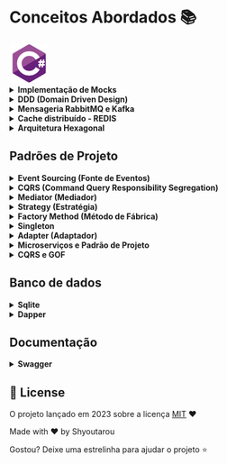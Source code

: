 # Conceitos Abordados :books:

<!--Banner session-->
<img src="./assets/csharp.svg" alt="csharp" title="C#" width="70" height="70">


<details>
    <summary><strong>Implementação de Mocks</strong></summary>
    <br />


A implementação de mocks é uma prática comum no desenvolvimento de testes unitários, onde objetos simulados são utilizados para substituir dependências reais e controlar o comportamento esperado durante os testes. Vou descrever o processo geral de implementação de mocks e em seguida fazer uma comparação entre as ferramentas NSubstitute e Mockito.

Implementação de Mocks:

Escolha uma ferramenta de mocking: Existem várias bibliotecas disponíveis para implementação de mocks em diferentes linguagens de programação, como NSubstitute, Mockito, Moq, entre outras. Você precisa escolher uma biblioteca que seja compatível com a linguagem de programação que você está utilizando.

Configure a dependência a ser substituída: Identifique a dependência que será substituída pelo mock. Isso pode ser uma classe, uma interface ou um objeto que você deseja simular durante o teste.

Crie o mock: Utilize a biblioteca de mocking para criar o mock da dependência. Isso geralmente envolve criar um objeto simulado que implementa a mesma interface ou classe da dependência real.

Defina o comportamento do mock: Configure o comportamento esperado do mock. Por exemplo, você pode definir quais métodos devem ser chamados, quais valores devem ser retornados ou quais exceções devem ser lançadas em determinadas situações.

Utilize o mock nos testes: Substitua a dependência real pelo mock nos testes. Assim, você terá controle total sobre o comportamento do objeto simulado e poderá verificar se as interações esperadas ocorreram corretamente durante o teste.

NSubstitute vs. Mockito:

Aqui estão algumas características, prós e contras das bibliotecas NSubstitute e Mockito:

NSubstitute:

Características:
- Sintaxe fluente e fácil de usar.
- Suporta substituição de interfaces e classes concretas.
- Permite configurar o comportamento dos mocks de forma simples e clara.
- Fornece recursos adicionais, como verificações de argumentos e substitutos parciais.
Prós:
- Sintaxe clara e legível, o que torna os testes mais expressivos.
- Fácil integração com a maioria das estruturas de teste.
- Suporta a criação de mocks tanto para interfaces quanto para classes concretas.
- Boa documentação e comunidade ativa.
Contras:
- Algumas funcionalidades avançadas podem não estar disponíveis.
- Pode ser necessário escrever mais código em casos complexos de configuração de mocks.

Mockito:

Características:
- Biblioteca popular para mock em Java.
- Suporta substituição de interfaces e classes concretas.
- Possui uma sintaxe clara e concisa.
Prós:
- Sintaxe simples e intuitiva.
- Amplamente adotado e com uma comunidade ativa.
- Oferece recursos avançados, como verificação de chamadas, captura de argumentos e comportamento condicional.
Contras:
- Foco principal na linguagem Java, embora haja suporte para outras linguagens por meio de portes ou bibliotecas relacionadas.
- Pode haver uma curva de aprendizado inicial para dominar todos os recursos.

Ambas as ferramentas, NSubstitute e Mockito, são amplamente utilizadas e oferecem recursos eficientes para a implementação de mocks. A escolha entre elas dependerá principalmente da linguagem de programação que você está utilizando e das preferências pessoais. É recomendado experimentar as bibliotecas e verificar qual delas melhor atende às suas necessidades em termos de facilidade de uso, funcionalidades disponíveis e integração com seu ambiente de teste.

</details>



<details>
    <summary><strong>DDD (Domain Driven Design)</strong></summary>
    <br />


Domain-Driven Design (DDD) é uma abordagem de design de software que se concentra na modelagem do domínio do problema em questão. O objetivo principal do DDD é desenvolver sistemas que reflitam de forma precisa e eficaz as regras e conceitos do negócio, tornando o código mais legível, compreensível e escalável.

No DDD, o "domínio" refere-se à área de conhecimento específica que o software está tentando resolver. Pode ser qualquer coisa, desde uma aplicação bancária até um sistema de gerenciamento de pedidos online. O DDD coloca o domínio no centro do design do software, buscando compreender profundamente os requisitos, processos e regras do domínio.

Aqui estão alguns conceitos-chave do DDD:

1.	Modelagem do domínio: No DDD, o domínio é modelado através de entidades, agregados, serviços, eventos e valores de objetos. A ideia é criar um modelo rico e expressivo que reflita as complexidades e interações do domínio. A modelagem do domínio é uma atividade colaborativa que envolve especialistas no negócio e desenvolvedores.

2.	Bounded Contexts (Contextos Delimitados): Um Bounded Context é um limite lógico em torno de um modelo de domínio específico. É uma forma de dividir um sistema em partes menores e mais gerenciáveis, cada uma com seu próprio modelo de domínio e linguagem ubíqua (linguagem compartilhada por especialistas e desenvolvedores). Essa divisão ajuda a lidar com complexidades e a garantir que o modelo de domínio seja coerente dentro de cada contexto.

3.	Ubiquitous Language (Linguagem Ubíqua): A Linguagem Ubíqua é uma linguagem compartilhada entre os especialistas do domínio e os desenvolvedores. É uma linguagem que descreve conceitos e processos do negócio de forma precisa e comum a todas as partes envolvidas. O uso dessa linguagem comum ajuda a evitar ambiguidades e facilita a comunicação efetiva entre todos os envolvidos no projeto.

4.	Aggregates (Agregados): Agregados são grupos de objetos relacionados que são tratados como uma única unidade. Eles definem limites claros para a consistência e a transação no modelo de domínio. Os agregados encapsulam regras de negócio e controlam o acesso aos objetos internos. Eles são responsáveis por garantir a integridade dos dados e manter a consistência no contexto delimitado.

O DDD oferece uma abordagem mais estruturada e orientada ao negócio para o desenvolvimento de software, permitindo que os desenvolvedores compreendam melhor o problema em questão e criem soluções


</details>



<details>
    <summary><strong>Mensageria RabbitMQ e Kafka</strong></summary>
    <br />

Uma arquitetura de mensageria envolve a troca de mensagens assíncronas entre diferentes componentes de um sistema distribuído. Esses componentes podem ser aplicativos, serviços, microsserviços ou outros elementos que precisam se comunicar de forma eficiente e confiável. Vou explicar o funcionamento geral dessa arquitetura.

1.	Produtores de mensagens: Os produtores de mensagens são os componentes responsáveis por enviar as mensagens para a plataforma de mensageria. Eles podem ser aplicativos, serviços ou sistemas que geram dados ou eventos que precisam ser transmitidos para outros componentes. Os produtores enviam as mensagens para um "broker" (intermediário), que é a peça central da arquitetura de mensageria.

2.	Broker de mensagens: O broker é o componente central responsável por receber as mensagens dos produtores e roteá-las para os destinatários apropriados. Ele atua como um intermediário entre os produtores e os consumidores, garantindo que as mensagens sejam encaminhadas corretamente. O broker armazena temporariamente as mensagens em filas ou tópicos, dependendo do modelo de mensageria utilizado.

3.	Modelo de mensageria: Existem dois modelos comuns de mensageria: o modelo de filas e o modelo de publicação/assinatura.

4.	Modelo de filas: Nesse modelo, as mensagens são enviadas para filas específicas no broker e os consumidores se conectam a essas filas para receber as mensagens. Cada mensagem é processada por apenas um consumidor. O broker garante que as mensagens sejam entregues na ordem em que foram recebidas.
5.	Modelo de publicação/assinatura: Nesse modelo, as mensagens são publicadas em tópicos e os consumidores se inscrevem nos tópicos para receber as mensagens. Dessa forma, várias instâncias de consumidores podem receber e processar as mensagens simultaneamente. O broker garante que todas as instâncias inscritas em um tópico recebam a mensagem.
6.	Consumidores de mensagens: Os consumidores são os componentes que recebem e processam as mensagens enviadas pelos produtores. Eles podem ser aplicativos, serviços ou outros sistemas que dependem das informações contidas nas mensagens para realizar algum tipo de processamento. Os consumidores se conectam ao broker e podem consumir as mensagens em tempo real ou em intervalos regulares, dependendo da necessidade do sistema.

7.	Garantia de entrega: Em muitos sistemas de mensageria, a plataforma oferece garantias de entrega das mensagens. Isso significa que o broker garante que as mensagens sejam entregues aos consumidores, mesmo em situações de falha ou interrupção temporária. Essa garantia pode ser obtida por meio de confirmações de entrega explícitas ou outros mecanismos de rastreamento.

Uma arquitetura de mensageria é escalável e flexível, permitindo que os diferentes componentes de um sistema se comuniquem de maneira assíncrona e desacoplada. Isso ajuda a garantir uma melhor escalabilidade, resiliência e tolerância a falhas no sistema como um todo. Além disso, a mensageria é útil para lidar com picos de carga, permitindo que os produtores e consumidores ajustem o ritmo de envio e processamento de mensagens conforme necessário.

As plataformas de mensageria, como RabbitMQ e Kafka, fornecem recursos adicionais, como roteamento flexível, filas de mensagens duráveis, persistência, replicação e particionamento, que tornam a arquitetura de mensageria ainda mais poderosa e adaptável a diferentes cenários de uso.


</details>


<details>
    <summary><strong>Cache distribuído - REDIS</strong></summary>
    <br />

O cache distribuído é uma técnica utilizada para melhorar o desempenho de um sistema distribuído, armazenando em memória dados frequentemente acessados, de forma a reduzir a latência e minimizar a carga em recursos como bancos de dados ou serviços externos. Um exemplo popular de cache distribuído é o Redis.

O Redis é um banco de dados em memória de código aberto que é amplamente utilizado como uma solução de cache distribuído devido à sua velocidade, capacidade de armazenamento em memória e recursos avançados. Aqui estão algumas características e benefícios do Redis como um cache distribuído:

1.	Armazenamento em memória: O Redis é conhecido por sua capacidade de armazenar dados em memória, o que permite um acesso muito rápido e eficiente aos dados em comparação com o armazenamento em disco. Isso é especialmente útil para dados que são acessados com frequência e exigem uma resposta rápida.

2.	Estruturas de dados avançadas: O Redis oferece várias estruturas de dados avançadas, como strings, hashes, listas, conjuntos e sorted sets, que podem ser usadas para armazenar e manipular dados de forma eficiente. Isso permite que o Redis seja utilizado não apenas como um cache simples de chave-valor, mas também para realizar operações mais complexas nos dados armazenados.

3.	Recursos de expiração e evicção: O Redis permite definir um tempo de expiração para os dados armazenados, após o qual eles são automaticamente removidos do cache. Além disso, o Redis também possui recursos de evicção para gerenciar o uso de memória quando o cache atinge um determinado limite. Esses recursos garantem que o cache seja eficiente em termos de uso de memória e mantenha apenas os dados mais relevantes.

4.	Escalabilidade e alta disponibilidade: O Redis pode ser configurado como um cluster distribuído para oferecer escalabilidade horizontal e alta disponibilidade. Ele permite a distribuição dos dados em vários nós, permitindo que o cache seja dimensionado para atender a um grande número de solicitações simultâneas e fornecer uma camada de tolerância a falhas.

5.	Integração com várias linguagens e frameworks: O Redis possui bibliotecas e drivers disponíveis para várias linguagens de programação, o que facilita a integração com diferentes sistemas e aplicativos. Além disso, muitos frameworks e ferramentas populares possuem suporte nativo ao Redis, tornando a utilização do cache distribuído mais fácil e conveniente.

O Redis é amplamente adotado em diferentes cenários, desde aplicações web em tempo real até sistemas de alta performance e escalabilidade. No entanto, é importante considerar que o cache distribuído com Redis pode adicionar uma camada adicional de complexidade ao sistema, e é necessário planejar adequadamente sua implementação e gerenciamento para obter os benefícios desejados.


</details>


<details>
    <summary><strong>Arquitetura Hexagonal</strong></summary>
    <br />

A Arquitetura Hexagonal, também conhecida como Arquitetura de Ports and Adapters (Portas e Adaptadores), é um padrão de arquitetura de software que busca separar o núcleo do domínio da aplicação das camadas externas, como interfaces de usuário, bancos de dados e serviços externos. Essa abordagem promove a independência e a testabilidade do núcleo da aplicação, além de facilitar a evolução e a manutenção do sistema como um todo.

A principal ideia por trás da Arquitetura Hexagonal é colocar o domínio da aplicação no centro do design e protegê-lo das complexidades e detalhes técnicos das camadas externas. Aqui estão os principais componentes e conceitos dessa arquitetura:

1.	Núcleo do Domínio: O núcleo do domínio é o cerne da aplicação, onde estão as regras de negócio e as entidades principais. Ele é independente de qualquer tecnologia específica e contém a lógica que define o comportamento da aplicação.

2.	Portas (Ports): As portas são interfaces que representam contratos entre o núcleo do domínio e as camadas externas. Elas definem os serviços ou funcionalidades que o núcleo do domínio precisa para se comunicar com o mundo externo. As portas são implementadas pelas camadas externas, como interfaces de usuário, serviços externos, adaptadores de banco de dados, etc.

3.	Adaptadores (Adapters): Os adaptadores são as implementações concretas das portas. Eles conectam o núcleo do domínio às camadas externas, permitindo que o sistema se comunique com recursos externos. Por exemplo, um adaptador pode ser responsável por implementar uma porta que realiza a persistência de dados em um banco de dados específico.

4.	Camadas Externas: As camadas externas são responsáveis por lidar com detalhes técnicos, como interfaces de usuário, persistência de dados, serviços externos, entre outros. Elas dependem do núcleo do domínio e se comunicam com ele por meio das portas.

A Arquitetura Hexagonal promove diversos benefícios, como:

- Desacoplamento: O núcleo do domínio não conhece as implementações específicas das camadas externas, o que resulta em um sistema altamente desacoplado. Isso permite que as camadas sejam substituídas ou modificadas sem afetar o núcleo do domínio.

- Testabilidade: O núcleo do domínio pode ser facilmente testado de forma isolada, pois não possui dependências diretas com as camadas externas. Isso facilita a criação de testes automatizados e aumenta a confiabilidade do sistema.

- Flexibilidade: A Arquitetura Hexagonal permite a evolução do sistema de forma mais fácil e modular. As mudanças nas camadas externas não afetam o núcleo do domínio, tornando o sistema mais flexível e adaptável a novos requisitos.

- Reutilização de Código: A separação clara entre o núcleo do domínio e as camadas externas permite reutilizar o código do domínio em diferentes contextos e interfaces, facilitando a manutenção e reduzindo a duplicação de código.

No entanto, a Arquitetura Hexagonal também pode aumentar a complexidade do sistema, especialmente em aplicações menores ou com requisitos mais simples. É importante avaliar as necessidades do projeto e o tamanho da equipe antes de adotar essa arquitetura, a fim de evitar excesso de complexidade desnecessária.


</details>

## Padrões de Projeto

<details>
    <summary><strong>Event Sourcing (Fonte de Eventos)</strong></summary>
    <br />

O Event Sourcing é um padrão que captura todos os eventos de mudança de estado em um sistema e os armazena como uma sequência de eventos. Esses eventos podem ser reproduzidos para reconstruir o estado atual do sistema a qualquer momento.

O padrão de projeto Event Sourcing (Fonte de Eventos) é uma abordagem em que o estado de um sistema é determinado por uma sequência de eventos que descrevem todas as alterações ocorridas nesse sistema ao longo do tempo. Em vez de armazenar apenas o estado atual, o Event Sourcing registra todos os eventos relevantes e os armazena em uma sequência imutável.

Aqui está um exemplo simples em C# para ilustrar como o Event Sourcing pode ser implementado:


```bash
// Definição do modelo de evento
public abstract class Event
{
    public DateTime Timestamp { get; } = DateTime.Now;
}

public class DepositoRealizadoEvent : Event
{
    public double Valor { get; }

    public DepositoRealizadoEvent(double valor)
    {
        Valor = valor;
    }
}

public class SaqueRealizadoEvent : Event
{
    public double Valor { get; }

    public SaqueRealizadoEvent(double valor)
    {
        Valor = valor;
    }
}

// Definição da classe ContaBancaria
public class ContaBancaria
{
    private readonly List<Event> eventos;
    private double saldo;

    public ContaBancaria()
    {
        eventos = new List<Event>();
        saldo = 0;
    }

    public void Deposito(double valor)
    {
        var evento = new DepositoRealizadoEvent(valor);
        eventos.Add(evento);
        saldo += valor;
    }

    public void Saque(double valor)
    {
        if (saldo >= valor)
        {
            var evento = new SaqueRealizadoEvent(valor);
            eventos.Add(evento);
            saldo -= valor;
        }
        else
        {
            throw new InvalidOperationException("Saldo insuficiente");
        }
    }

    public void ReverterUltimoEvento()
    {
        if (eventos.Count > 0)
        {
            var ultimoEvento = eventos[eventos.Count - 1];
            eventos.Remove(ultimoEvento);

            if (ultimoEvento is DepositoRealizadoEvent depositoEvent)
            {
                saldo -= depositoEvent.Valor;
            }
            else if (ultimoEvento is SaqueRealizadoEvent saqueEvent)
            {
                saldo += saqueEvent.Valor;
            }
        }
    }

    public override string ToString()
    {
        return $"Saldo: {saldo:C}";
    }
}

```

Nesta implementação, utilizamos classes para representar os eventos relevantes para a ContaBancaria, como DepositoRealizadoEvent e SaqueRealizadoEvent. Cada evento registra as informações necessárias para reconstruir o estado da conta.

A classe ContaBancaria mantém uma lista de eventos ocorridos, armazenados na ordem em que foram registrados. Os métodos Deposito e Saque adicionam os eventos correspondentes à lista e atualizam o saldo da conta. O método ReverterUltimoEvento desfaz o último evento registrado, atualizando o saldo de acordo.

Dessa forma, utilizando o padrão de Event Sourcing, é possível registrar todos os eventos ocorridos na conta bancária ao longo do tempo, permitindo a reconstrução do estado atual a partir dessa sequência de eventos.

Lembrando que essa é uma implementação simplificada do Event Sourcing, e em um cenário real seria necessário considerar aspectos como persistência dos eventos em uma fonte de armazenamento, reconstrução do estado

Conclusão: 

A implementação utilizando o padrão de Event Sourcing tornou a classe ContaBancaria mais longa e complexa em comparação com a implementação anterior. O Event Sourcing, como qualquer padrão de projeto, tem vantagens e desvantagens, e a escolha de usá-lo depende do contexto e dos requisitos do sistema.

A principal vantagem do Event Sourcing é a capacidade de reconstruir o estado atual de um objeto ou sistema a partir de uma sequência de eventos registrados. Isso permite rastrear todas as alterações ocorridas ao longo do tempo e obter uma visão histórica completa do objeto. Além disso, o Event Sourcing possibilita implementar recursos como desfazer/reverter eventos, auditoria e análise de dados históricos.

No entanto, o Event Sourcing também adiciona complexidade ao código. Ele introduz a necessidade de manter e gerenciar uma sequência de eventos, além de exigir uma lógica adicional para reconstruir o estado atual a partir desses eventos. Em alguns casos, essa complexidade pode ser desnecessária ou indesejada, especialmente quando os requisitos do sistema não exigem a capacidade de reconstrução de estados passados ou de desfazer eventos.

Portanto, é importante avaliar os requisitos do sistema, o contexto e as necessidades específicas antes de decidir se o padrão de Event Sourcing é apropriado. Em alguns casos, uma abordagem mais simples e direta, como a implementação original sem Event Sourcing, pode ser mais adequada e compreensível.

Na implementação específica do exemplo da classe ContaBancaria, o uso do padrão de Event Sourcing pode ser considerado desnecessário, pois os requisitos do sistema não parecem exigir a capacidade de reconstrução do estado passado ou de desfazer eventos. Portanto, para esse caso específico, uma abordagem mais simples e direta, como a implementação original sem o Event Sourcing, pode ser mais indicada.

No entanto, é importante lembrar que a adequação do padrão de Event Sourcing depende dos requisitos e das necessidades do sistema em questão. Em outros cenários, em que seja necessário manter um histórico completo de eventos ou permitir a reconstrução de estados anteriores, o Event Sourcing pode ser uma escolha valiosa.

Portanto, é sempre recomendado analisar cuidadosamente os requisitos do sistema, considerar as vantagens e desvantagens do padrão de Event Sourcing e avaliar se ele realmente trará benefícios significativos ao projeto em questão. A decisão final dependerá do contexto e das necessidades específicas do sistema.


</details>


<details>
    <summary><strong>CQRS (Command Query Responsibility Segregation)</strong></summary>
    <br />

O CQRS é um padrão que separa as operações de leitura (queries) das operações de gravação (commands) em um sistema. Ele divide o modelo de domínio em dois, otimizando as operações de leitura e gravação de forma independente.

O padrão de projeto CQRS (Command Query Responsibility Segregation) separa a lógica de gravação (comandos) da lógica de leitura (consultas) em um sistema. Ele reconhece que as operações de gravação e leitura têm necessidades e características diferentes, permitindo que sejam tratadas de forma independente.

Aqui está um exemplo simples em C# para demonstrar como o CQRS pode ser implementado:


```bash
// Definição dos comandos
public class DepositoCommand
{
    public int NumeroConta { get; set; }
    public double Valor { get; set; }
}

public class SaqueCommand
{
    public int NumeroConta { get; set; }
    public double Valor { get; set; }
}

// Definição dos handlers de comandos
public class ContaBancariaCommandHandler
{
    private readonly Dictionary<int, ContaBancaria> contas;

    public ContaBancariaCommandHandler()
    {
        contas = new Dictionary<int, ContaBancaria>();
    }

    public void Handle(DepositoCommand command)
    {
        if (!contas.ContainsKey(command.NumeroConta))
        {
            throw new InvalidOperationException("Conta não encontrada");
        }

        ContaBancaria conta = contas[command.NumeroConta];
        conta.Deposito(command.Valor);
    }

    public void Handle(SaqueCommand command)
    {
        if (!contas.ContainsKey(command.NumeroConta))
        {
            throw new InvalidOperationException("Conta não encontrada");
        }

        ContaBancaria conta = contas[command.NumeroConta];
        conta.Saque(command.Valor);
    }

    public void CriarConta(ContaBancaria conta)
    {
        contas[conta.Numero] = conta;
    }
}

// Definição dos queries
public class SaldoQuery
{
    public int NumeroConta { get; set; }
}

// Definição dos handlers de queries
public class ContaBancariaQueryHandler
{
    private readonly Dictionary<int, ContaBancaria> contas;

    public ContaBancariaQueryHandler()
    {
        contas = new Dictionary<int, ContaBancaria>();
    }

    public double Handle(SaldoQuery query)
    {
        if (!contas.ContainsKey(query.NumeroConta))
        {
            throw new InvalidOperationException("Conta não encontrada");
        }

        ContaBancaria conta = contas[query.NumeroConta];
        return conta.Saldo;
    }
}

// Uso do CQRS
public class Program
{
    public static void Main(string[] args)
    {
        var commandHandler = new ContaBancariaCommandHandler();
        var queryHandler = new ContaBancariaQueryHandler();

        // Criar uma nova conta
        var conta = new ContaBancaria(5447, "Milton Gonçalves");
        commandHandler.CriarConta(conta);

        // Realizar operações na conta
        commandHandler.Handle(new DepositoCommand { NumeroConta = conta.Numero, Valor = 200.0 });
        commandHandler.Handle(new SaqueCommand { NumeroConta = conta.Numero, Valor = 199.0 });

        // Obter saldo da conta
        double saldo = queryHandler.Handle(new SaldoQuery { NumeroConta = conta.Numero });

        Console.WriteLine($"Saldo da conta {conta.Numero}: {saldo:C}");
    }
}

```


Nessa implementação, utilizamos a classe ContaBancaria fornecida e renomeamos os handlers de comandos e queries para ContaBancariaCommandHandler e ContaBancariaQueryHandler, respectivamente.

As classes de comandos (DepositoCommand e SaqueCommand) representam as operações de gravação. Os handlers de comandos (ContaBancariaCommandHandler) são responsáveis por processar esses comandos e atualizar o saldo da conta correspondente.

No exemplo, primeiro criamos uma nova conta bancária com o número 5447 e o titular "Milton Gonçalves". Em seguida, utilizamos o ContaBancariaCommandHandler para realizar operações na conta, como depósitos e saques.

Para realizar uma consulta de saldo, utilizamos a classe SaldoQuery, que representa a operação de consulta. O ContaBancariaQueryHandler é responsável por processar essa consulta e retornar o saldo da conta correspondente.

Ao executar o código, as operações de depósito e saque são realizadas na conta bancária criada, e em seguida é feita uma consulta para obter o saldo atual da conta. O resultado é impresso no console.

Essa implementação utiliza o padrão CQRS para separar as operações de leitura e gravação, permitindo um melhor controle sobre cada tipo de operação e facilitando a evolução e manutenção do sistema ao longo do tempo.


Conclusão: 

Você está correto em apontar que a implementação utilizando o padrão CQRS tornou a classe ContaBancaria mais longa e complexa em comparação com a implementação original. O CQRS, como qualquer padrão de projeto, tem vantagens e desvantagens, e a escolha de usá-lo depende do contexto e dos requisitos do sistema.

A principal vantagem do padrão CQRS é a separação clara e explícita das operações de leitura e gravação. Isso permite otimizar cada tipo de operação de acordo com suas necessidades específicas. Por exemplo, a lógica de gravação pode ser otimizada para garantir a consistência e integridade dos dados, enquanto a lógica de leitura pode ser otimizada para melhorar o desempenho ao recuperar informações.

Além disso, o padrão CQRS facilita a evolução e manutenção do sistema ao longo do tempo. Como as operações de leitura e gravação são separadas, é possível modificar ou adicionar novas funcionalidades em uma área sem afetar a outra. Isso melhora a escalabilidade e a flexibilidade do sistema.

No entanto, é importante notar que a adoção do padrão CQRS não é recomendada para todos os sistemas. Em alguns casos, onde a complexidade não é alta ou os requisitos não exigem separação estrita das operações de leitura e gravação, pode ser mais adequado manter uma implementação mais simples e compreensível.

A escolha de usar ou não o padrão CQRS deve ser baseada em uma análise cuidadosa dos requisitos do sistema, complexidade do domínio e necessidades específicas. É essencial considerar se os benefícios trazidos pelo padrão CQRS superam a complexidade adicional que ele pode introduzir.

Em resumo, o padrão CQRS é útil em cenários complexos ou onde a separação de operações de leitura e gravação é crítica. Porém, em casos mais simples, pode ser preferível manter uma implementação mais simples e compreensível.



</details>


<details>
    <summary><strong>Mediator (Mediador)</strong></summary>
    <br />

O Mediator é um padrão que promove o baixo acoplamento entre componentes de um sistema. Ele define um objeto mediador que coordena as interações entre esses componentes, reduzindo a dependência direta entre eles.

O padrão de projeto Mediator é um padrão comportamental que promove a comunicação indireta entre objetos, reduzindo o acoplamento entre eles. O Mediator define um objeto mediador que coordena as interações entre outros objetos, conhecidos como colegas. Essa abordagem facilita a manutenção e extensão do sistema, uma vez que as interações ocorrem por meio de um único ponto de comunicação centralizado.

Aqui está uma implementação simplificada do padrão Mediator para a aplicação de ContaBancaria em C#:


```bash
// Definição do mediador
public interface IMediator
{
    void Enviar(string mensagem, ContaBancaria conta);
}

// Implementação do mediador
public class ContaMediator : IMediator
{
    public void Enviar(string mensagem, ContaBancaria conta)
    {
        if (mensagem == "Saldo")
        {
            double saldo = conta.ObterSaldo();
            Console.WriteLine($"Saldo da conta {conta.Numero}: {saldo:C}");
        }
        else if (mensagem == "Deposito")
        {
            conta.RealizarDeposito();
            Console.WriteLine($"Depósito realizado na conta {conta.Numero}");
        }
        else if (mensagem == "Saque")
        {
            conta.RealizarSaque();
            Console.WriteLine($"Saque realizado na conta {conta.Numero}");
        }
        else
        {
            Console.WriteLine("Mensagem inválida.");
        }
    }
}

// Definição da classe ContaBancaria
public class ContaBancaria
{
    public int Numero { get; }
    private double saldo;
    private readonly IMediator mediator;

    public ContaBancaria(int numero, IMediator mediator)
    {
        Numero = numero;
        saldo = 0;
        this.mediator = mediator;
    }

    public double ObterSaldo()
    {
        // Lógica para obter o saldo
        return saldo;
    }

    public void RealizarDeposito()
    {
        // Lógica para realizar um depósito
        saldo += 100;
    }

    public void RealizarSaque()
    {
        // Lógica para realizar um saque
        saldo -= 50;
    }

    public void EnviarMensagem(string mensagem)
    {
        mediator.Enviar(mensagem, this);
    }
}

// Uso do Mediator
public class Program
{
    public static void Main(string[] args)
    {
        var mediator = new ContaMediator();
        var conta = new ContaBancaria(5447, mediator);

        // Enviar mensagens ao mediador
        conta.EnviarMensagem("Saldo");
        conta.EnviarMensagem("Deposito");
        conta.EnviarMensagem("Saque");
        conta.EnviarMensagem("Mensagem inválida");
    }
}

```


Nessa implementação, temos a interface IMediator que define o contrato para o mediador, que é implementado pela classe ContaMediator. O mediador possui a responsabilidade de receber mensagens e coordenar as interações entre as contas bancárias.

A classe ContaBancaria possui um número de conta, um saldo e uma referência ao mediador. Ela expõe métodos para obter o saldo, realizar depósitos e saques. Ao receber uma mensagem, a conta envia essa mensagem ao mediador através do método EnviarMensagem(). O mediador é responsável por interpretar a mensagem e executar a lógica correspondente.

No exemplo, ao executar o código, criamos uma instância do mediador (ContaMediator) e uma instância da conta bancária com o número 5447. Em seguida, enviamos algumas mensagens à conta utilizando o método EnviarMensagem(), como "Saldo", "Deposito", "Saque" e uma mensagem inválida. O mediador interpreta cada mensagem e executa a lógica correspondente, como obter o saldo da conta, realizar um depósito ou um saque.

A vantagem do padrão Mediator é que ele facilita a comunicação indireta entre objetos, reduzindo o acoplamento e melhorando a manutenção e extensibilidade do sistema. O mediador atua como um ponto central de coordenação, permitindo que as interações entre objetos sejam encapsuladas e gerenciadas de forma mais organizada.

No entanto, é importante considerar o uso do padrão Mediator com cautela. Em sistemas pequenos e com poucas interações entre objetos, a introdução de um mediador pode adicionar complexidade desnecessária. Portanto, a escolha de utilizar o padrão Mediator deve ser baseada nas necessidades específicas do sistema e no grau de acoplamento entre os objetos.


Conclusão: 


O Mediator é uma excelente opção quando há a necessidade de coordenar as interações entre objetos e reduzir o acoplamento entre eles.

Ao utilizar o Mediator, você separou a lógica de comunicação e coordenação em uma classe específica, o mediador. Isso permite que as contas bancárias se comuniquem de forma indireta, enviando mensagens ao mediador, que por sua vez interpreta e executa a lógica adequada. Essa abordagem ajuda a simplificar a implementação das contas bancárias e melhora a organização e manutenibilidade do código.

O padrão Mediator é especialmente útil quando o número de interações entre objetos aumenta, ou quando é necessário adicionar novos comportamentos de forma flexível. Ele promove a coesão e o baixo acoplamento entre os objetos participantes, permitindo uma evolução mais fácil do sistema.

Lembre-se de sempre avaliar as necessidades do sistema e escolher o padrão de projeto mais adequado para cada situação. O padrão Mediator certamente pode ser uma excelente opção quando há a necessidade de coordenação e comunicação entre objetos.



</details>


<details>
    <summary><strong>Strategy (Estratégia)</strong></summary>
    <br />

O Strategy é um padrão que permite definir diferentes estratégias (algoritmos) encapsulados em classes separadas. Essas estratégias podem ser selecionadas e trocadas dinamicamente durante a execução do programa, sem modificar a lógica subjacente.


O padrão de projeto Strategy é um padrão comportamental que permite definir uma família de algoritmos, encapsulá-los em classes separadas e torná-los intercambiáveis. Isso permite que o algoritmo seja selecionado dinamicamente durante a execução do programa, sem que seja necessário modificar o código que o utiliza.

Aqui está uma implementação simplificada do padrão Strategy para a aplicação de ContaBancaria em C#:


```bash
// Definição da interface Strategy
public interface ICalculadoraTaxa
{
    double CalcularTaxa(double valor);
}

// Implementações concretas da interface Strategy
public class CalculadoraTaxaSimples : ICalculadoraTaxa
{
    public double CalcularTaxa(double valor)
    {
        return valor * 0.01;
    }
}

public class CalculadoraTaxaEspecial : ICalculadoraTaxa
{
    public double CalcularTaxa(double valor)
    {
        return valor * 0.005;
    }
}

// Classe ContaBancaria que utiliza o padrão Strategy
public class ContaBancaria
{
    public int Numero { get; }
    private double saldo;
    private ICalculadoraTaxa calculadoraTaxa;

    public ContaBancaria(int numero, ICalculadoraTaxa calculadoraTaxa)
    {
        Numero = numero;
        saldo = 0;
        this.calculadoraTaxa = calculadoraTaxa;
    }

    public double ObterSaldo()
    {
        return saldo;
    }

    public void Deposito(double valor)
    {
        double taxa = calculadoraTaxa.CalcularTaxa(valor);
        saldo += valor - taxa;
    }

    public void Saque(double valor)
    {
        double taxa = calculadoraTaxa.CalcularTaxa(valor);
        saldo -= valor + taxa;
    }
}

// Uso do padrão Strategy
public class Program
{
    public static void Main(string[] args)
    {
        // Criar uma conta bancária com a calculadora de taxa simples
        var conta1 = new ContaBancaria(5447, new CalculadoraTaxaSimples());
        conta1.Deposito(500);
        conta1.Saque(100);
        Console.WriteLine($"Saldo da conta {conta1.Numero}: {conta1.ObterSaldo()}");

        // Criar outra conta bancária com a calculadora de taxa especial
        var conta2 = new ContaBancaria(5139, new CalculadoraTaxaEspecial());
        conta2.Deposito(1000);
        conta2.Saque(200);
        Console.WriteLine($"Saldo da conta {conta2.Numero}: {conta2.ObterSaldo()}");
    }
}

```

No exemplo, criamos duas contas bancárias: uma usando a estratégia CalculadoraTaxaSimples e outra usando a estratégia CalculadoraTaxaEspecial. Durante as operações de depósito e saque, a estratégia correspondente é utilizada para calcular a taxa, permitindo que diferentes contas utilizem diferentes lógicas de cálculo de taxa.

Ao executar o código, realizamos operações de depósito e saque em cada uma das contas e exibimos o saldo atualizado. Cada conta utiliza a estratégia apropriada para calcular a taxa correspondente, resultando em saldos diferentes.

A vantagem do padrão Strategy é a flexibilidade que ele proporciona ao permitir que diferentes estratégias sejam utilizadas dinamicamente. Isso torna o código mais modular, de fácil manutenção e extensível, pois novas estratégias podem ser adicionadas sem a necessidade de modificar as classes que as utilizam.

No contexto da aplicação de ContaBancaria, o padrão Strategy permite que diferentes contas possam utilizar lógicas de cálculo de taxa específicas sem a necessidade de modificar a classe ContaBancaria em si. Isso proporciona um código mais limpo, coeso e de fácil manutenção.


Conclusão: 

O Strategy é de fato uma abordagem poderosa para lidar com diferentes estratégias ou algoritmos em um sistema, permitindo que sejam intercambiáveis de forma flexível.

Ao utilizar o Strategy, você conseguiu separar a lógica de cálculo de taxas em diferentes estratégias, representadas pelas classes CalculadoraTaxaSimples e CalculadoraTaxaEspecial. Isso proporciona uma maior modularidade e facilita a adição de novas estratégias no futuro sem afetar a classe ContaBancaria.

Com o Strategy, você pode facilmente criar novas implementações da interface ICalculadoraTaxa para representar diferentes lógicas de cálculo de taxas, como taxas progressivas, taxas personalizadas, etc. Isso permite que você adapte a aplicação de ContaBancaria para diferentes cenários sem alterar sua estrutura básica.

Além disso, o Strategy também ajuda a melhorar a legibilidade e a manutenibilidade do código, pois as diferentes estratégias são encapsuladas em classes separadas, tornando o código mais claro e organizado.

Portanto, ao utilizar o padrão de projeto Strategy na implementação da aplicação de ContaBancaria, você obteve benefícios como flexibilidade, modularidade e facilidade de manutenção, o que é uma ótima conquista.



</details>


<details>
    <summary><strong>Factory Method (Método de Fábrica)</strong></summary>
    <br />


O Factory Method é um padrão que fornece uma interface para criar objetos, mas permite que as subclasses decidam qual classe concreta instanciar. Ele encapsula a criação de objetos, fornecendo flexibilidade e permitindo que o código cliente trabalhe com interfaces em vez de implementações específicas.

O padrão de projeto Factory Method é um padrão de criação que fornece uma interface para criar objetos, mas permite que as subclasses decidam qual classe concreta instanciar. Ele encapsula a lógica de criação em uma classe separada, chamada de fábrica, que é responsável por criar objetos.

Aqui está uma implementação simplificada do padrão Factory Method para a aplicação de ContaBancaria em C#:


```bash
// Interface da ContaBancaria
public interface IContaBancaria
{
    int Numero { get; }
    string Titular { get; }
    double Saldo { get; }

    void Deposito(double valor);
    void Saque(double valor);
}

// Implementação concreta da ContaBancaria
public class ContaBancaria : IContaBancaria
{
    public int Numero { get; }
    public string Titular { get; }
    public double Saldo { get; private set; }

    public ContaBancaria(int numero, string titular)
    {
        Numero = numero;
        Titular = titular;
        Saldo = 0;
    }

    public void Deposito(double valor)
    {
        Saldo += valor;
    }

    public void Saque(double valor)
    {
        Saldo -= valor;
    }
}

// Interface da fábrica de ContaBancaria
public interface IContaBancariaFactory
{
    IContaBancaria CriarConta(int numero, string titular);
}

// Implementação concreta da fábrica de ContaBancaria
public class ContaBancariaFactory : IContaBancariaFactory
{
    public IContaBancaria CriarConta(int numero, string titular)
    {
        return new ContaBancaria(numero, titular);
    }
}

// Uso do Factory Method
public class Program
{
    public static void Main(string[] args)
    {
        IContaBancariaFactory contaFactory = new ContaBancariaFactory();

        // Criar uma conta bancária utilizando a fábrica
        IContaBancaria conta = contaFactory.CriarConta(5447, "Milton Gonçalves");

        // Realizar operações na conta
        conta.Deposito(500);
        conta.Saque(200);

        Console.WriteLine($"Conta {conta.Numero}, Titular: {conta.Titular}, Saldo: {conta.Saldo:C}");
    }
}

```


Nessa implementação, temos a interface IContaBancaria, que define a interface para a classe ContaBancaria. A classe ContaBancaria implementa essa interface e possui os membros necessários para representar uma conta bancária, como número, titular e saldo. As operações de depósito e saque são implementadas na classe ContaBancaria.

Em seguida, temos a interface IContaBancariaFactory, que define a interface para a fábrica de ContaBancaria. A classe ContaBancariaFactory implementa essa interface e possui um método CriarConta que retorna uma nova instância de ContaBancaria com os parâmetros fornecidos.

No exemplo, utilizamos a fábrica ContaBancariaFactory para criar uma instância de ContaBancaria com o número 5447 e o titular "Milton Gonçalves". Em seguida, realizamos operações de depósito e saque na conta e exibimos o saldo

Conclusão: 

O Factory Method é uma ótima opção quando se deseja delegar a responsabilidade de criação de objetos para uma classe específica, mantendo a flexibilidade de escolher qual classe concreta será instanciada.

Ao utilizar o Factory Method, você encapsulou a lógica de criação da ContaBancaria na classe ContaBancariaFactory, fornecendo um método CriarConta que retorna uma instância de ContaBancaria. Isso permite que você crie contas bancárias sem a necessidade de conhecer os detalhes da implementação da classe.

A vantagem do padrão Factory Method é que ele promove a flexibilidade e a extensibilidade do código. Ao utilizar uma fábrica, você pode adicionar novas classes concretas de ContaBancaria sem alterar o código cliente que utiliza a fábrica. Isso facilita a adição de novos tipos de contas bancárias no futuro, caso seja necessário.

Além disso, o Factory Method também ajuda a melhorar a legibilidade e a manutenibilidade do código, pois a criação de objetos é centralizada em uma classe específica. Isso facilita a compreensão do código e o torna mais modular.

Portanto, ao utilizar o padrão de projeto Factory Method na implementação da aplicação de ContaBancaria, você obteve benefícios como flexibilidade, extensibilidade e organização do código.

Lembre-se de que cada padrão de projeto possui suas vantagens e desvantagens, e a escolha do padrão mais adequado depende das necessidades específicas do sistema. A escolha do Factory Method foi apropriada para a aplicação de ContaBancaria no contexto em que você está trabalhando.



</details>


<details>
    <summary><strong>Singleton</strong></summary>
    <br />

O Singleton é um padrão que garante a existência de apenas uma instância de uma classe em todo o sistema. Ele fornece um ponto de acesso global para essa instância única, permitindo que outros objetos compartilhem e utilizem seus recursos.
O padrão de projeto Singleton é um padrão de criação que permite garantir que uma classe tenha apenas uma instância e fornece um ponto de acesso global para essa instância. Ele é útil quando você precisa de uma única instância de uma classe em todo o sistema.

Aqui está uma implementação simplificada do padrão Singleton para a aplicação de ContaBancaria em C#:



```bash
public class ContaBancaria
{
    public int Numero { get; }
    public string Titular { get; }
    public double Saldo { get; private set; }

    // Instância única do Singleton
    private static ContaBancaria instancia;

    // Construtor privado para evitar instanciar diretamente
    private ContaBancaria(int numero, string titular)
    {
        Numero = numero;
        Titular = titular;
        Saldo = 0;
    }

    // Método estático para obter a instância única do Singleton
    public static ContaBancaria GetInstancia(int numero, string titular)
    {
        if (instancia == null)
        {
            instancia = new ContaBancaria(numero, titular);
        }

        return instancia;
    }

    public void Deposito(double valor)
    {
        Saldo += valor;
    }

    public void Saque(double valor)
    {
        Saldo -= valor;
    }
}

// Uso do Singleton
public class Program
{
    public static void Main(string[] args)
    {
        // Obter a instância única do Singleton
        ContaBancaria conta1 = ContaBancaria.GetInstancia(5447, "Milton Gonçalves");
        ContaBancaria conta2 = ContaBancaria.GetInstancia(5447, "Milton Gonçalves");

        // Verificar se as contas são a mesma instância
        bool mesmoObjeto = conta1 == conta2;
        Console.WriteLine($"As contas são a mesma instância: {mesmoObjeto}");

        // Realizar operações nas contas
        conta1.Deposito(500);
        conta2.Saque(200);

        Console.WriteLine($"Saldo da conta: {conta1.Saldo}");
    }
}

```


Nessa implementação, a classe ContaBancaria é configurada como um Singleton. A instância única do Singleton é armazenada na variável estática instancia. O construtor é privado para evitar a criação direta de instâncias da classe. Em vez disso, a classe fornece um método estático GetInstancia que retorna a instância única do Singleton, criando-a se ainda não existir.

No exemplo, obtemos a instância única do Singleton ContaBancaria chamando o método GetInstancia duas vezes. Verificamos se as contas são a mesma instância comparando-as com o operador ==. Em seguida, realizamos operações de depósito e saque nas contas e exibimos o saldo.

A vantagem do padrão Singleton é que ele garante que apenas uma instância de uma classe exista em todo o sistema. Isso pode ser útil em situações em que é necessário controlar o acesso a recursos compartilhados, como uma conexão de banco de dados, um arquivo de log, uma pool de conexões, entre outros.

No entanto, é importante usar o Singleton com cautela, pois ele pode introduzir acoplamento forte e dificultar o teste unitário e a manutenção

Conclusão: 

A vantagem do padrão Singleton não está necessariamente na simplicidade da classe em si, mas sim em garantir que exista apenas uma única instância dessa classe em todo o sistema. Isso pode ser útil em várias situações:

Controle de recursos compartilhados: O Singleton permite que você tenha um ponto centralizado de acesso a recursos compartilhados, como conexões de banco de dados, pools de conexões, caches, objetos de configuração etc. Isso evita a duplicação desnecessária desses recursos e garante o uso eficiente e consistente em todo o sistema.

Compartilhamento de estado: O Singleton é útil quando você precisa compartilhar informações ou estado entre diferentes partes do sistema. Por exemplo, em um aplicativo de configurações globais, o Singleton pode ser usado para armazenar e compartilhar as configurações em todo o sistema.

Acesso centralizado: O Singleton fornece um ponto de acesso global para a instância única, facilitando o uso dessa instância em várias partes do sistema. Isso evita a necessidade de passar a instância como parâmetro ou criar várias instâncias em diferentes partes do código.

Flexibilidade para extensão: Ao utilizar o Singleton, você tem a flexibilidade de modificar ou estender o comportamento da classe Singleton sem afetar o código cliente. Você pode adicionar métodos ou propriedades à classe Singleton para atender a novos requisitos sem quebrar a integração com o restante do sistema.

No entanto, é importante ponderar sobre a necessidade real do Singleton em um determinado cenário. Em alguns casos, pode ser preferível manter a classe mais simples e compreensível, evitando a complexidade adicional introduzida pelo padrão Singleton. Se a necessidade de uma única instância não é um requisito crítico para o sistema, talvez seja melhor considerar outras abordagens mais simples.

A escolha de usar ou não o padrão Singleton depende do contexto e das necessidades específicas do projeto. É sempre importante avaliar os prós e contras de qualquer padrão de projeto antes de decidir aplicá-lo em um determinado cenário.



</details>


<details>
    <summary><strong>Adapter (Adaptador)</strong></summary>
    <br />

O Adapter é um padrão que permite que objetos com interfaces incompatíveis trabalhem juntos. Ele converte a interface de uma classe em outra interface esperada pelo cliente, facilitando a integração de diferentes componentes.


O padrão de projeto Adapter é um padrão estrutural que permite que objetos com interfaces incompatíveis trabalhem juntos. Ele converte a interface de uma classe em outra interface esperada pelo cliente, permitindo que classes com funcionalidades diferentes sejam utilizadas de forma transparente.

Aqui está uma implementação simplificada do padrão Adapter para a aplicação de ContaBancaria em C#:



```bash
// Interface original incompatível com o cliente
public interface IContaEspecial
{
    void DepositoEspecial(double valor);
    void SaqueEspecial(double valor);
}

// Classe concreta que implementa a interface original
public class ContaEspecial : IContaEspecial
{
    public void DepositoEspecial(double valor)
    {
        Console.WriteLine($"Realizando depósito especial de {valor}");
    }

    public void SaqueEspecial(double valor)
    {
        Console.WriteLine($"Realizando saque especial de {valor}");
    }
}

// Interface esperada pelo cliente
public interface IContaBancaria
{
    void Deposito(double valor);
    void Saque(double valor);
}

// Adapter que converte a interface original em uma nova interface compatível com o cliente
public class ContaBancariaAdapter : IContaBancaria
{
    private readonly IContaEspecial contaEspecial;

    public ContaBancariaAdapter(IContaEspecial contaEspecial)
    {
        this.contaEspecial = contaEspecial;
    }

    public void Deposito(double valor)
    {
        contaEspecial.DepositoEspecial(valor);
    }

    public void Saque(double valor)
    {
        contaEspecial.SaqueEspecial(valor);
    }
}

// Uso do Adapter
public class Program
{
    public static void Main(string[] args)
    {
        // Criação da instância original incompatível
        IContaEspecial contaEspecial = new ContaEspecial();

        // Utilização do Adapter para obter uma instância compatível com a interface IContaBancaria
        IContaBancaria contaBancaria = new ContaBancariaAdapter(contaEspecial);

        // Utilização da interface IContaBancaria para realizar operações
        contaBancaria.Deposito(100);
        contaBancaria.Saque(50);
    }
}

```

Nessa implementação, temos a interface IContaEspecial, que representa a interface original incompatível com o cliente. A classe ContaEspecial implementa essa interface com funcionalidades específicas.

Em seguida, temos a interface IContaBancaria, que representa a interface esperada pelo cliente. O Adapter é implementado pela classe ContaBancariaAdapter, que recebe uma instância da classe ContaEspecial no construtor. O Adapter converte as chamadas dos métodos Deposito e Saque da interface IContaBancaria para os métodos correspondentes da interface IContaEspecial, aproveitando a funcionalidade existente da classe ContaEspecial.

No exemplo, criamos uma instância da classe ContaEspecial e, em seguida, utilizamos o Adapter ContaBancariaAdapter para obter uma instância compatível com a interface IContaBancaria. Utilizamos a interface IContaBancaria para realizar operações de depósito e saque, que são tratadas pela classe ContaEspecial por meio do Adapter.

A vantagem do padrão Adapter é permitir que classes com interfaces incompatíveis possam ser utilizadas juntas de forma transparente. Isso proporciona flexibilidade ao sistema, pois permite que você incorpore funcionalidades existentes de classes existentes em uma nova interface sem a necessidade de alterar o código existente.

Além disso, o Adapter também facilita a reutilização de código, pois você pode adaptar várias classes incompatíveis para uma única interface, tornando-as intercambiáveis. Isso permite que você introduza novas implementações do Adapter para diferentes classes conforme necessário, sem afetar o código cliente.

No caso da aplicação de ContaBancaria, o Adapter ContaBancariaAdapter permitiu que a classe ContaEspecial, com uma interface incompatível, pudesse ser utilizada através da interface IContaBancaria. Isso significa que você pode utilizar a classe ContaEspecial em conjunto com outras classes que esperam uma instância de IContaBancaria, sem a necessidade de modificar o código existente.

Essa flexibilidade e capacidade de integração são as vantagens principais do padrão Adapter. Ele ajuda a simplificar a comunicação entre componentes de software com interfaces incompatíveis, melhorando a reutilização e a modularidade do código.


Conclusão: 

No contexto da aplicação de ContaBancaria que foi apresentada, o padrão Adapter pode não ser necessário, uma vez que não temos diferentes tipos de contas com interfaces incompatíveis que precisem ser adaptadas.

O padrão Adapter é mais útil quando você precisa integrar componentes existentes com interfaces incompatíveis ou quando deseja utilizar diferentes implementações de uma interface existente.

Na implementação inicial da aplicação de ContaBancaria, não havia a necessidade de adaptar interfaces incompatíveis, pois a classe ContaBancaria já fornece os métodos Deposito e Saque que atendem à interface esperada pelo cliente.

O padrão Adapter pode ser aplicado em situações em que você tem diferentes tipos de contas bancárias, cada uma com sua própria interface, e deseja adaptá-las para uma interface comum. Isso pode ser útil, por exemplo, quando você tem uma classe ContaCorrente e uma classe ContaPoupanca, ambas com métodos específicos, e deseja adaptá-las para uma interface IContaBancaria compartilhada.

No entanto, no caso específico da aplicação de ContaBancaria que foi apresentada, o padrão Adapter pode não ser necessário ou relevante. É importante considerar o contexto e as necessidades específicas do sistema ao decidir quais padrões de projeto utilizar.



</details>


<details>
    <summary><strong>Microserviços e Padrão de Projeto</strong></summary>
    <br />


Na arquitetura de microserviços, o padrão de projeto mais amplamente utilizado e aplicável é o CQRS (Command Query Responsibility Segregation).

O CQRS é especialmente adequado para lidar com a separação entre operações de leitura (queries) e operações de escrita (commands) em microserviços. Ele permite otimizar cada tipo de operação de acordo com suas características específicas, resultando em uma arquitetura mais escalável, performática e modular.

Ao adotar o CQRS, é possível criar serviços dedicados para as operações de leitura, com modelos de dados otimizados para consultas rápidas e leituras eficientes. Por outro lado, os serviços de escrita podem ser projetados para lidar com ações de modificação e atualização de dados, garantindo consistência e validações adequadas.

Além disso, o CQRS também promove uma separação clara de responsabilidades, permitindo que diferentes equipes trabalhem de forma independente em cada serviço, escalando e evoluindo-os conforme necessário.

O uso de CQRS em arquiteturas de microserviços está se tornando cada vez mais comum, pois oferece benefícios significativos para sistemas complexos e distribuídos. No entanto, é importante avaliar as necessidades específicas do seu projeto e considerar outros padrões de projeto, como Mediator e Event Sourcing, dependendo dos requisitos e contextos específicos.

Lembre-se de que a escolha do padrão de projeto também depende do contexto, requisitos e restrições do seu sistema. É recomendado realizar uma análise detalhada das necessidades do seu projeto antes de decidir qual padrão de projeto aplicar.necessidades específicas do sistema ao decidir quais padrões de projeto utilizar.


</details>


<details>
    <summary><strong>CQRS e GOF</strong></summary>
    <br />

Não, o padrão CQRS (Command Query Responsibility Segregation) não é um padrão clássico do livro "Design Patterns: Elements of Reusable Object-Oriented Software" (conhecido como GOF - Gang of Four). O GOF é uma referência clássica que apresenta 23 padrões de projeto, mas o CQRS foi introduzido posteriormente, em 2005, por Greg Young.

Embora o CQRS não faça parte do conjunto de padrões do GOF, ele se tornou um padrão amplamente adotado em arquiteturas de software modernas, especialmente em sistemas distribuídos e baseados em microserviços.

Os padrões do GOF focam principalmente em padrões de projeto relacionados à estruturação de classes e objetos em sistemas orientados a objetos. Já o CQRS trata da separação das operações de leitura e escrita, buscando otimizá-las de forma independente.

Embora o CQRS não seja um padrão do GOF, ele tem ganhado destaque e popularidade devido às suas vantagens em arquiteturas complexas e distribuídas, onde a escalabilidade e o desempenho são fatores importantes.

É importante lembrar que existem outros padrões além dos apresentados no livro do GOF, e o CQRS é um exemplo de um padrão que surgiu após a publicação do livro, como resultado do avanço e evolução do conhecimento em arquitetura de software.


</details>



## Banco de dados


<details>
    <summary><strong>Sqlite</strong></summary>
    <br />

SQLite é um sistema de gerenciamento de banco de dados relacional embutido, que é amplamente utilizado em aplicativos e dispositivos móveis devido à sua simplicidade, eficiência e portabilidade. Ele é uma biblioteca de software escrita em linguagem C, que fornece um mecanismo de banco de dados SQL completo, incluindo armazenamento, consulta e gerenciamento de transações, tudo em um único arquivo.

Uma das principais características do SQLite é que ele não requer um servidor separado para funcionar, pois todo o banco de dados é armazenado em um único arquivo. Isso facilita a implantação e o uso, tornando-o adequado para aplicativos de pequeno a médio porte. O SQLite também é conhecido por sua alta confiabilidade e estabilidade, sendo amplamente utilizado em dispositivos móveis, navegadores da web e outros aplicativos que exigem um banco de dados local.

Outra vantagem do SQLite é sua ampla compatibilidade. Ele suporta a maioria das instruções SQL padrão e fornece recursos como índices, visões, gatilhos e funções definidas pelo usuário. Além disso, ele tem bindings para várias linguagens de programação populares, como C/C++, Python, Java e muitas outras, o que facilita a integração em diferentes ambientes de desenvolvimento.

Embora o SQLite seja altamente eficiente e adequado para muitas aplicações, é importante ressaltar que ele não é projetado para lidar com grandes volumes de dados ou cargas de trabalho intensivas. Em cenários de alta concorrência ou requisitos de escalabilidade significativos, outros sistemas de gerenciamento de banco de dados podem ser mais adequados.

No geral, o SQLite é uma escolha popular para aplicativos que requerem um banco de dados leve, embutido e de fácil uso. Sua simplicidade, portabilidade e compatibilidade o tornam uma opção confiável para uma ampla variedade de casos de uso.

</details>


<details>
    <summary><strong>Dapper</strong></summary>
    <br />

Dapper é uma biblioteca de mapeamento objeto-relacional (ORM) para .NET que foi desenvolvida pela equipe do Stack Overflow. Ela oferece uma maneira eficiente e de alto desempenho de interagir com bancos de dados relacionais, permitindo o mapeamento entre as tabelas do banco de dados e objetos da aplicação de forma simples e direta.

A principal característica do Dapper é sua simplicidade e foco em desempenho. Ao contrário de outros ORM mais complexos, o Dapper busca fornecer uma solução leve e minimalista, com uma API simples e intuitiva. Ele permite que os desenvolvedores executem consultas SQL diretamente, evitando a necessidade de abstrações complexas e consultas geradas automaticamente.

Aqui estão alguns aspectos e recursos-chave do Dapper:

1.	Mapeamento objeto-relacional: O Dapper facilita o mapeamento entre as linhas de uma tabela do banco de dados e os objetos da aplicação. Ele permite que você escreva consultas SQL manualmente e mapeie os resultados para objetos de maneira eficiente, usando recursos como consultas parametrizadas e conversão automática de tipos.

2.	Desempenho: O Dapper é conhecido por seu desempenho excepcional. Ele foi projetado para minimizar o overhead e a complexidade normalmente associados a alguns ORMs. O Dapper é muito rápido e eficiente, sendo uma opção popular para aplicações que exigem alto desempenho em acesso a banco de dados.

3.	Consulta parametrizada: O Dapper suporta consultas parametrizadas, o que ajuda a prevenir ataques de injeção de SQL e aumenta a segurança das consultas ao banco de dados.

4.	Suporte a vários bancos de dados: O Dapper é compatível com uma variedade de bancos de dados relacionais, incluindo SQL Server, MySQL, Oracle, PostgreSQL e SQLite. Isso oferece flexibilidade para escolher o banco de dados que melhor atenda às necessidades do projeto.

5.	Integração com o ADO.NET: O Dapper é construído em cima do ADO.NET, a tecnologia de acesso a dados nativa do .NET. Isso significa que ele se integra bem com outras bibliotecas e ferramentas do ecossistema .NET, como Entity Framework e ASP.NET.

No entanto, é importante ressaltar que o Dapper é uma biblioteca de baixo nível que requer que os desenvolvedores escrevam consultas SQL manualmente. Isso pode ser uma vantagem para aqueles que desejam ter um controle granular sobre o acesso aos dados, mas também pode ser um desafio para aqueles que preferem abstrações mais automatizadas. Além disso, o Dapper não possui recursos avançados de mapeamento de relacionamentos complexos, como alguns ORMs mais robustos.

Em suma, o Dapper é uma biblioteca simples e eficiente para mapeamento objeto-relacional em aplicações .NET. Ele oferece um desempenho excepcional e é adequado para cenários em que a simplicidade e o controle direto sobre as consultas SQL são prioritários.


</details>



## Documentação

<details>
    <summary><strong>Swagger</strong></summary>
    <br />

Swagger é uma estrutura de código aberto que permite a criação, documentação e consumo de APIs de maneira fácil e padronizada. Ele fornece uma maneira de descrever a estrutura, os recursos e os endpoints de uma API usando a especificação OpenAPI (anteriormente conhecida como Swagger Specification).

A principal vantagem do Swagger é facilitar a colaboração entre desenvolvedores de backend e frontend, permitindo que eles entendam e interajam com a API de maneira eficiente. Aqui estão alguns dos recursos e benefícios do Swagger:

1.	Documentação automática: Com o Swagger, é possível gerar automaticamente uma documentação interativa para a API. Essa documentação descreve os endpoints, os parâmetros, as respostas, os esquemas de dados e outros detalhes da API. A documentação é acessível através de uma interface amigável e permite que os usuários experimentem os endpoints da API diretamente na documentação.

2.	Interface de usuário interativa (UI): O Swagger oferece uma interface de usuário interativa chamada Swagger UI. Ela permite que os desenvolvedores visualizem, testem e interajam com os endpoints da API diretamente no navegador. A interface do Swagger UI é intuitiva e fornece recursos úteis, como autenticação, geração de código e exemplos de solicitações e respostas.

3.	Validação de solicitações e respostas: O Swagger pode ser usado para validar automaticamente as solicitações feitas à API e as respostas retornadas. Com base nas definições da especificação OpenAPI, o Swagger pode verificar se os dados enviados estão de acordo com o esperado e se as respostas retornadas estão corretas.

4.	Gerenciamento de versões: O Swagger suporta o gerenciamento de versões de API, permitindo que diferentes versões sejam documentadas e mantidas separadamente. Isso é útil quando se trata de evoluir e iterar sobre uma API existente, garantindo a compatibilidade com versões anteriores e facilitando a comunicação com os consumidores da API.

5.	Ferramentas de geração de código: Com base na especificação OpenAPI, o Swagger pode gerar automaticamente código cliente em várias linguagens de programação. Isso acelera o desenvolvimento de clientes para consumir a API, fornecendo estruturas de código prontas para uso.

6.	Ecossistema e integrações: O Swagger possui um ecossistema robusto com várias ferramentas e integrações disponíveis. Por exemplo, é possível usar o Swagger em conjunto com ferramentas de teste de API, como o Postman, ou integrá-lo a pipelines de integração contínua (CI) e entrega contínua (CD) para automatizar a geração de documentação.

Em resumo, o Swagger é uma estrutura poderosa para criar e documentar APIs de maneira padronizada e colaborativa. Ele simplifica o processo de documentação, teste e consumo de APIs, promovendo a comunicação eficiente entre os desenvolvedores e facilitando a integração de sistemas. O Swagger é amplamente adotado pela comunidade de desenvolvedores e é considerado uma ferramenta essencial para o desenvolvimento de APIs modernas e bem documentadas.


</details>


	
## 📜 License

O projeto lançado em 2023 sobre a licença [MIT](./LICENSE) ❤️ 

Made with ♥ by Shyoutarou

Gostou? Deixe uma estrelinha para ajudar o projeto ⭐